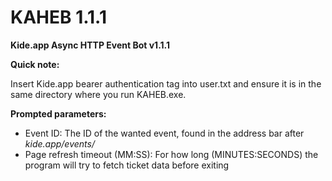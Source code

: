 # KAHEB 1.1.1
**Kide.app Async HTTP Event Bot v1.1.1**

**Quick note:**

Insert Kide.app bearer authentication tag into user.txt and ensure it is in the same directory where you run KAHEB.exe.

**Prompted parameters:**

- Event ID: The ID of the wanted event, found in the address bar after _kide.app/events/_
- Page refresh timeout (MM:SS): For how long (MINUTES:SECONDS) the program will try to fetch ticket data before exiting